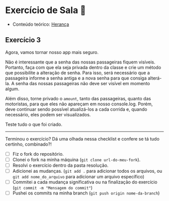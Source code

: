 # Exercício de Sala 🏫  

- Conteúdo teórico: 
[Herança](https://github.com/reprograma/on21-imersao-js-S6-Prototype-2#modificadores-de-acesso)

## Exercício 3

Agora, vamos tornar nosso app mais seguro.

Não é interessante que a senha das nossas passageiras fiquem visíveis. Portanto, faça com que ela seja privada dentro da classe e crie um método que possibilite a alteração de senha. Para isso, será necessário que a passageira informe a senha antiga e a nova senha para que consiga alterá-la. A senha das nossas passageiras não deve ser visível em momento algum.

Além disso, torne privado o `amount`, tanto das passageiras, quanto das motoristas, para que eles não apareçam em nosso console.log.
Porém, deve continuar sendo possível atualizá-los a cada corrida e, quando necessário, eles podem ser visualizados.

Teste tudo o que foi criado.

---

Terminou o exercício? Dá uma olhada nessa checklist e confere se tá tudo certinho, combinado?!

- [ ] Fiz o fork do repositório.
- [ ] Clonei o fork na minha máquina (`git clone url-do-meu-fork`).
- [ ] Resolvi o exercício dentro da pasta resolução.
- [ ] Adicionei as mudanças. (`git add .` para adicionar todos os arquivos, ou `git add nome_do_arquivo` para adicionar um arquivo específico)
- [ ] Commitei a cada mudança significativa ou na finalização do exercício (`git commit -m "Mensagem do commit"`)
- [ ] Pushei os commits na minha branch (`git push origin nome-da-branch`)
